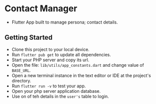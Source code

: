 # Contact Manager

- Flutter App built to manage persona; contact details.

## Getting Started

- Clone this project to your local device.
- Run `flutter pub get` to update all dependencies.
- Start your PHP server and copy its url.
- Open the file: `lib/utils/app_constants.dart` and change value of `BASE_URL`.
- Open a new terminal instance in the text editor or IDE at the project's directory.
- Run `flutter run -v` to test your app.
- Open your php server application database.
- Use on of teh details in the `user's` table to login.